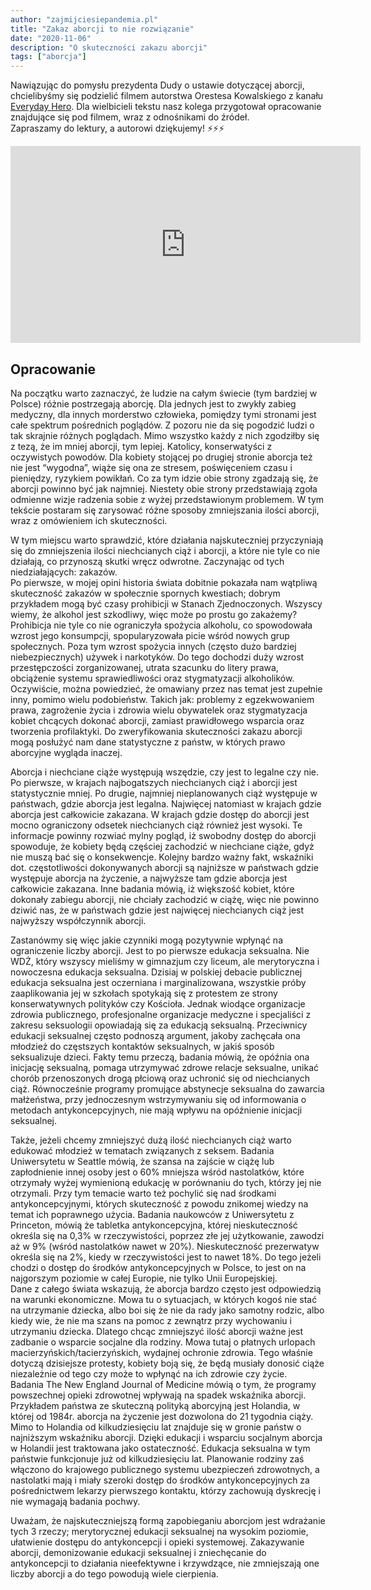 ```yaml
---
author: "zajmijciesiepandemia.pl"
title: "Zakaz aborcji to nie rozwiązanie"
date: "2020-11-06"
description: "O skuteczności zakazu aborcji"
tags: ["aborcja"]
---
```


Nawiązując do pomysłu prezydenta Dudy o ustawie dotyczącej aborcji, chcielibyśmy się podzielić filmem autorstwa Orestesa Kowalskiego z kanału [Everyday Hero](https://www.youtube.com/channel/UCScI9-djrBPkIZ5UyUzaQwQ). Dla wielbicieli tekstu nasz kolega przygotował opracowanie znajdujące się pod filmem, wraz z odnośnikami do źródeł.  
Zapraszamy do lektury, a autorowi dziękujemy! ⚡️⚡️⚡️

<iframe width="560" height="315" src="https://www.youtube.com/embed/6Ntv0fEUknY" frameborder="0" allow="accelerometer; autoplay; clipboard-write; encrypted-media; gyroscope; picture-in-picture" allowfullscreen></iframe>

## Opracowanie

Na początku warto zaznaczyć, że ludzie na całym świecie (tym bardziej w Polsce) różnie postrzegają aborcję. Dla jednych jest to zwykły zabieg medyczny, dla innych morderstwo człowieka, pomiędzy tymi stronami jest całe spektrum pośrednich poglądów. Z pozoru nie da się pogodzić ludzi o tak skrajnie różnych poglądach. Mimo wszystko każdy z nich zgodziłby się z tezą, że im mniej aborcji, tym lepiej. Katolicy, konserwatyści z oczywistych powodów. Dla kobiety stojącej po drugiej stronie aborcja też nie jest “wygodna”, wiąże się ona ze stresem, poświęceniem czasu i pieniędzy, ryzykiem powikłań. Co za tym idzie obie strony zgadzają się, że aborcji powinno być jak najmniej. Niestety obie strony przedstawiają zgoła odmienne wizje radzenia sobie z wyżej przedstawionym problemem. W tym tekście postaram się zarysować różne sposoby zmniejszania ilości aborcji, wraz z omówieniem ich skuteczności.

W tym miejscu warto sprawdzić, które działania najskuteczniej przyczyniają się do zmniejszenia ilości niechcianych ciąż i aborcji, a które nie tyle co nie działają, co przynoszą skutki wręcz odwrotne. Zaczynając od tych niedziałających: zakazów.  
Po pierwsze, w mojej opini historia świata dobitnie pokazała nam wątpliwą skuteczność zakazów w społecznie spornych kwestiach; dobrym przykładem mogą być czasy prohibicji w Stanach Zjednoczonych. Wszyscy wiemy, że alkohol jest szkodliwy, więc może po prostu go zakażemy? Prohibicja nie tyle co nie ograniczyła spożycia alkoholu, co spowodowała wzrost jego konsumpcji, spopularyzowała picie wśród nowych grup społecznych. Poza tym wzrost spożycia innych (często dużo bardziej niebezpiecznych) używek i narkotyków. Do tego dochodzi duży wzrost przestępczości zorganizowanej, utrata szacunku do litery prawa, obciążenie systemu sprawiedliwości oraz stygmatyzacji alkoholików. Oczywiście, można powiedzieć, że omawiany przez nas temat jest zupełnie inny, pomimo wielu podobieństw. Takich jak: problemy z egzekwowaniem prawa, zagrożenie życia i zdrowia wielu obywatelek oraz stygmatyzacja kobiet chcących dokonać aborcji, zamiast prawidłowego wsparcia oraz tworzenia profilaktyki. Do zweryfikowania skuteczności zakazu aborcji mogą posłużyć nam dane statystyczne z państw, w których prawo aborcyjne wygląda inaczej.

Aborcja i niechciane ciąże występują wszędzie, czy jest to legalne czy nie. Po pierwsze, w krajach najbogatszych niechcianych ciąż i aborcji jest statystycznie mniej. Po drugie, najmniej nieplanowanych ciąż występuje w państwach, gdzie aborcja jest legalna. Najwięcej natomiast w krajach gdzie aborcja jest całkowicie zakazana. W krajach gdzie dostęp do aborcji jest mocno ograniczony odsetek niechcianych ciąż również jest wysoki. Te informacje powinny rozwiać mylny pogląd, iż swobodny dostęp do aborcji spowoduje, że kobiety będą częściej zachodzić w niechciane ciąże, gdyż nie muszą bać się o konsekwencje. Kolejny bardzo ważny fakt, wskaźniki dot. częstotliwości dokonywanych aborcji są najniższe w państwach gdzie występuje aborcja na życzenie, a najwyższe tam gdzie aborcja jest całkowicie zakazana. Inne badania mówią, iż większość kobiet, które dokonały zabiegu aborcji, nie chciały zachodzić w ciążę, więc nie powinno dziwić nas, że w państwach gdzie jest najwięcej niechcianych ciąż jest najwyższy współczynnik aborcji.

Zastanówmy się więc jakie czynniki mogą pozytywnie wpłynąć na ograniczenie liczby aborcji. Jest to po pierwsze edukacja seksualna. Nie WDŻ, który wszyscy mieliśmy w gimnazjum czy liceum, ale merytoryczna i nowoczesna edukacja seksualna. Dzisiaj w polskiej debacie publicznej edukacja seksualna jest oczerniana i marginalizowana, wszystkie próby zaaplikowania jej w szkołach spotykają się z protestem ze strony konserwatywnych polityków czy Kościoła. Jednak wiodące organizacje zdrowia publicznego, profesjonalne organizacje medyczne i specjaliści z zakresu seksuologii opowiadają się za edukacją seksualną. Przeciwnicy edukacji seksualnej często podnoszą argument, jakoby zachęcała ona młodzież do częstszych kontaktów seksualnych, w jakiś sposób seksualizuje dzieci. Fakty temu przeczą, badania mówią, że opóźnia ona inicjację seksualną, pomaga utrzymywać zdrowe relacje seksualne, unikać chorób przenoszonych drogą płciową oraz uchronić się od niechcianych ciąż. Równocześnie programy promujące abstynecje seksualna do zawarcia małżeństwa, przy jednoczesnym wstrzymywaniu się od informowania o metodach antykoncepcyjnych, nie mają wpływu na opóźnienie inicjacji seksualnej.

Także, jeżeli chcemy zmniejszyć dużą ilość niechcianych ciąż warto edukować młodzież w tematach związanych z seksem. Badania Uniwersytetu w Seattle mówią, że szansa na zajście w ciążę lub zapłodnienie innej osoby jest o 60% mniejsza wśród nastolatków, które otrzymały wyżej wymienioną edukację w porównaniu do tych, którzy jej nie otrzymali. Przy tym temacie warto też pochylić się nad środkami antykoncepcyjnymi, których skuteczność z powodu znikomej wiedzy na temat ich poprawnego użycia. Badania naukowców z Uniwersytetu z Princeton, mówią że tabletka antykoncepcyjna, której nieskuteczność określa się na 0,3% w rzeczywistości, poprzez złe jej użytkowanie, zawodzi aż w 9% (wśród nastolatków nawet w 20%). Nieskuteczność prezerwatyw określa się na 2%, kiedy w rzeczywistości jest to nawet 18%. Do tego jeżeli chodzi o dostęp do środków antykoncepcyjnych w Polsce, to jest on na najgorszym poziomie w całej Europie, nie tylko Unii Europejskiej.  
Dane z całego świata wskazują, że aborcja bardzo często jest odpowiedzią na warunki ekonomiczne. Mowa tu o sytuacjach, w których kogoś nie stać na utrzymanie dziecka, albo boi się że nie da rady jako samotny rodzic, albo kiedy wie, że nie ma szans na pomoc z zewnątrz przy wychowaniu i utrzymaniu dziecka. Dlatego chcąc zmniejszyć ilość aborcji ważne jest zadbanie o wsparcie socjalne dla rodziny. Mowa tutaj o płatnych urlopach macierzyńskich/tacierzyńskich, wydajnej ochronie zdrowia. Tego właśnie dotyczą dzisiejsze protesty, kobiety boją się, że będą musiały donosić ciąże niezależnie od tego czy może to wpłynąć na ich zdrowie czy życie.  
Badania The New England Journal of Medicine mówią o tym, że programy powszechnej opieki zdrowotnej wpływają na spadek wskaźnika aborcji.
Przykładem państwa ze skuteczną polityką aborcyjną jest Holandia, w której od 1984r. aborcja na życzenie jest dozwolona do 21 tygodnia ciąży. Mimo to Holandia od kilkudziesięciu lat znajduje się w gronie państw o najniższym wskaźniku aborcji. Dzięki edukacji i wsparciu socjalnym aborcja w Holandii jest traktowana jako ostateczność. Edukacja seksualna w tym państwie funkcjonuje już od kilkudziesięciu lat. Planowanie rodziny zaś włączono do krajowego publicznego systemu ubezpieczeń zdrowotnych, a nastolatki mają i miały szeroki dostęp do środków antykoncepcyjnych za pośrednictwem lekarzy pierwszego kontaktu, którzy zachowują dyskrecję i nie wymagają badania pochwy.

Uważam, że najskuteczniejszą formą zapobieganiu aborcjom jest wdrażanie tych 3 rzeczy; merytorycznej edukacji seksualnej na wysokim poziomie, ułatwienie dostępu do antykoncepcji i opieki systemowej. Zakazywanie aborcji, demonizowanie edukacji seksualnej i zniechęcanie do antykoncepcji to działania nieefektywne i krzywdzące, nie zmniejszają one liczby aborcji a do tego powodują wiele cierpienia.